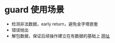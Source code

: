 # guard 使用场景

- 检测非法数据，early return，避免金字塔嵌套
- 错误抛出
- 解包数据，保证后续操作建立在有数据的基础上
[网址](https://www.jianshu.com/p/ed61609c8e21)